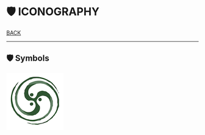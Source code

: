 # 🛡 ICONOGRAPHY

[BACK](../README.md)

---

<!---

## 🛡 Crests

-->
<!---

### Ardad

-->
<!---

![Ardad](./ARDAD-SIGIL.png)

-->
<!---

### Artrouvia

-->
<!---

![Artrouvia](./ARTROUVIAN-COAT-OF-ARMS-ICON.png)

-->
<!---

### Epria
-->
<!---

![Eprian](./EPRIAN-COAT-OF-ARMS-ICON.png)

-->



## 🛡 Symbols

<!---
### Burrowforge

-->
<!---

![Burrowforge](./BURROWFORGE-LOGO-ICON.png)

-->
<!---

### Eraroth

-->
<!---

![Eraroth](./ERAROTH-LOGO-ICON.png)

-->
<!---

### Firmoon

-->
<!---

![Firmoon](./FIRMOON-LOGO-ICON.png)

-->
<!---

### Hardpride

-->
<!---

![Hardpride](./HARDPRIDE-LOGO-ICON.png)

-->
<!---

### Hogbottle

-->
<!---

![Hogbottle](./HOGBOTTLE-LOGO-ICON.png)

-->
<!---

### Nickles

-->
<!---

![Nickles](./NICKLES-LOGO-ICON.png)

-->
<!---

### Rindure

-->
<!---

![Rindure](./RINDURE-LOGO-ICON.png)

-->
<!---

### Rosedew

-->
<!---

![Rosedew](./ROSEDEW-LOGO-ICON.png)

-->
<!---

### Thistlegrace

-->


![Thistlegrace](./THISTLEGRACE-LOGO-ICON.png)
